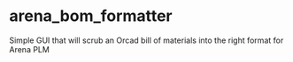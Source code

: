 # arena_bom_formatter
Simple GUI that will scrub an Orcad bill of materials into the right format for Arena PLM
